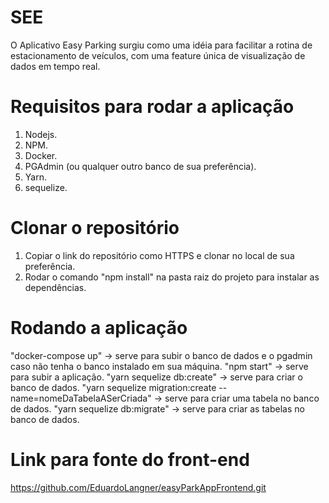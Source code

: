# SEE 

O Aplicativo Easy Parking surgiu como uma idéia para facilitar a rotina de estacionamento de veículos, com uma feature única de visualização de dados em tempo real.

# Requisitos para rodar a aplicação
1. Nodejs.
2. NPM.
3. Docker.
4. PGAdmin (ou qualquer outro banco de sua preferência).
5. Yarn.
6. sequelize.

# Clonar o repositório
1. Copiar o link do repositório como HTTPS e clonar no local de sua preferência.
2. Rodar o comando "npm install" na pasta raiz do projeto para instalar as dependências.

# Rodando a aplicação
"docker-compose up" -> serve para subir o banco de dados e o pgadmin caso não tenha o banco instalado em sua máquina. 
"npm start" -> serve para subir a aplicação.
"yarn sequelize db:create" -> serve para criar o banco de dados.
"yarn sequelize migration:create --name=nomeDaTabelaASerCriada" -> serve para criar uma tabela no banco de dados.
"yarn sequelize db:migrate" -> serve para criar as tabelas no banco de dados.

# Link para fonte do front-end
https://github.com/EduardoLangner/easyParkAppFrontend.git